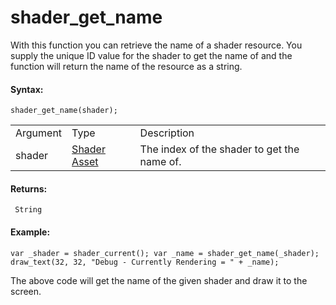 # shader_get_name

With this function you can retrieve the name of a shader resource. You
supply the unique ID value for the shader to get the name of and the
function will return the name of the resource as a string.

#### Syntax:

``` gml
shader_get_name(shader);
```

|          |                                                                |                                             |
|----------|----------------------------------------------------------------|---------------------------------------------|
| Argument | Type                                                           | Description                                 |
| shader   |  [Shader Asset](../../../../../The_Asset_Editors/Shaders)  | The index of the shader to get the name of. |

#### Returns:

``` gml
 String
```

#### Example:

``` gml
var _shader = shader_current(); var _name = shader_get_name(_shader); draw_text(32, 32, "Debug - Currently Rendering = " + _name);
```

The above code will get the name of the given shader and draw it to the
screen.
